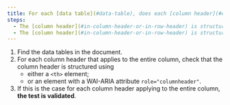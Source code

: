 ```yaml
---
title: For each [data table](#data-table), does each [column header](#column-or-row-header) applying to the entire column satisfy one of these conditions?
steps:
  - The [column header](#in-column-header-or-in-row-header) is structured using a `<th>` tag.
  - The [column header](#in-column-header-or-in-row-header) is structured using a tag with a WAI-ARIA attribute `role="columnheader"`.
---
```


1. Find the data tables in the document.
2. For each column header that applies to the entire column, check that the column header is structured using
   - either a `<th>` element;
   - or an element with a WAI-ARIA attribute `role="columnheader"`.
3. If this is the case for each column header applying to the entire column, **the test is validated**.
